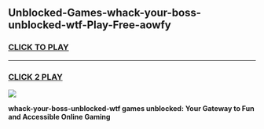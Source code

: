 
## Unblocked-Games-whack-your-boss-unblocked-wtf-Play-Free-aowfy
<h3>
<a href="https://premium76.site?title=whack-your-boss-unblocked-wtf&ref=17A">CLICK TO PLAY</a></h3>
<hr>

<h3>
<a href="https://premium76.site?title=whack-your-boss-unblocked-wtf&ref=17A">CLICK 2 PLAY</a>
  
</h3>

<a href="https://premium76.site?title=whack-your-boss-unblocked-wtf&ref=17A"><img src="https://clearcache.store/games.png"></a>


**whack-your-boss-unblocked-wtf games unblocked: Your Gateway to Fun and Accessible Online Gaming**

